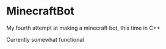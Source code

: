 # MinecraftBot
My fourth attempt at making a minecraft bot, this time in C++

Currently somewhat functional
